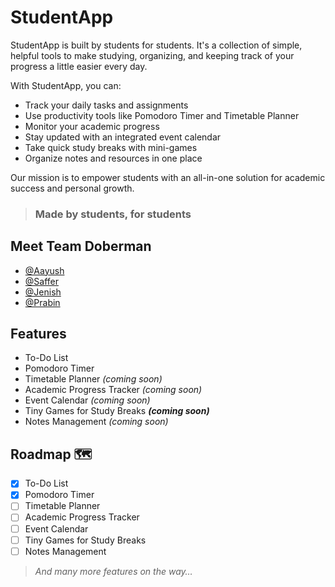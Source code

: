 # StudentApp

StudentApp is built by students for students. It's a collection of simple, helpful tools to make studying, organizing, and keeping track of your progress a little easier every day.

With StudentApp, you can:

- Track your daily tasks and assignments
- Use productivity tools like Pomodoro Timer and Timetable Planner
- Monitor your academic progress
- Stay updated with an integrated event calendar
- Take quick study breaks with mini-games
- Organize notes and resources in one place

Our mission is to empower students with an all-in-one solution for academic success and personal growth.

> ### Made by students, for students

## Meet Team Doberman

- [@Aayush](https://github.com/AayuAmor)
- [@Saffer](https://github.com/SafferStha)
- [@Jenish](https://github.com/Jenish995)
- [@Prabin](https://github.com/Probeen001)

## Features

- To-Do List
- Pomodoro Timer
- Timetable Planner *(coming soon)*
- Academic Progress Tracker *(coming soon)*
- Event Calendar *(coming soon)*
- Tiny Games for Study Breaks ***(coming soon)***
- Notes Management *(coming soon)*

## Roadmap 🗺️

- [x] To-Do List
- [x] Pomodoro Timer
- [ ] Timetable Planner
- [ ] Academic Progress Tracker
- [ ] Event Calendar
- [ ] Tiny Games for Study Breaks
- [ ] Notes Management

> *And many more features on the way…*
